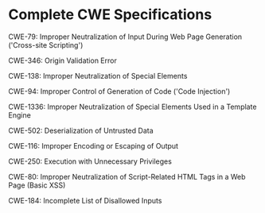 

# Complete CWE Specifications

CWE-79: Improper Neutralization of Input During Web Page Generation ('Cross-site Scripting')

CWE-346: Origin Validation Error

CWE-138: Improper Neutralization of Special Elements

CWE-94: Improper Control of Generation of Code ('Code Injection')

CWE-1336: Improper Neutralization of Special Elements Used in a Template Engine

CWE-502: Deserialization of Untrusted Data

CWE-116: Improper Encoding or Escaping of Output

CWE-250: Execution with Unnecessary Privileges

CWE-80: Improper Neutralization of Script-Related HTML Tags in a Web Page (Basic XSS)

CWE-184: Incomplete List of Disallowed Inputs
